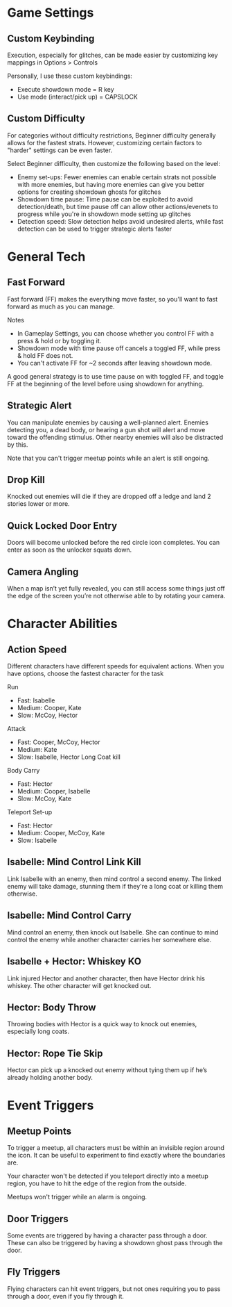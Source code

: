 # Game Settings

## Custom Keybinding
Execution, especially for glitches, can be made easier by customizing key mappings in Options > Controls

Personally, I use these custom keybindings:
* Execute showdown mode = R key
* Use mode (interact/pick up) = CAPSLOCK


## Custom Difficulty
For categories without difficulty restrictions, Beginner difficulty generally allows for the fastest strats. However, customizing certain factors to "harder" settings can be even faster.
 
Select Beginner difficulty, then customize the following based on the level:
* Enemy set-ups: Fewer enemies can enable certain strats not possible with more enemies, but having more enemies can give you better options for creating showdown ghosts for glitches
* Showdown time pause: Time pause can be exploited to avoid detection/death, but time pause off can allow other actions/evenets to progress while you're in showdown mode setting up glitches
* Detection speed: Slow detection helps avoid undesired alerts, while fast detection can be used to trigger strategic alerts faster


# General Tech

## Fast Forward
Fast forward (FF) makes the everything move faster, so you'll want to fast forward as much as you can manage.
 
Notes
* In Gameplay Settings, you can choose whether you control FF with a press & hold or by toggling it.
* Showdown mode with time pause off cancels a toggled FF, while press & hold FF does not. 
* You can't activate FF for ~2 seconds after leaving showdown mode.

A good general strategy is to use time pause on with toggled FF, and toggle FF at the beginning of the level before using showdown for anything.


## Strategic Alert
You can manipulate enemies by causing a well-planned alert. Enemies detecting you, a dead body, or hearing a gun shot will alert and move toward the offending stimulus. Other nearby enemies will also be distracted by this.
 
Note that you can't trigger meetup points while an alert is still ongoing.


## Drop Kill
Knocked out enemies will die if they are dropped off a ledge and land 2 stories lower or more.


## Quick Locked Door Entry
Doors will become unlocked before the red circle icon completes. You can enter as soon as the unlocker squats down.


## Camera Angling
When a map isn’t yet fully revealed, you can still access some things just off the edge of the screen you’re not otherwise able to by rotating your camera.


# Character Abilities

## Action Speed
Different characters have different speeds for equivalent actions. When you have options, choose the fastest character for the task

Run
* Fast: Isabelle
* Medium: Cooper, Kate
* Slow: McCoy, Hector

Attack
* Fast: Cooper, McCoy, Hector
* Medium: Kate
* Slow: Isabelle, Hector Long Coat kill

Body Carry
* Fast: Hector
* Medium: Cooper, Isabelle
* Slow: McCoy, Kate 
 
Teleport Set-up
* Fast: Hector
* Medium: Cooper, McCoy, Kate
* Slow: Isabelle

## Isabelle: Mind Control Link Kill
Link Isabelle with an enemy, then mind control a second enemy. The linked enemy will take damage, stunning them if they're a long coat or killing them otherwise.

## Isabelle: Mind Control Carry
Mind control an enemy, then knock out Isabelle. She can continue to mind control the enemy while another character carries her somewhere else.

## Isabelle + Hector: Whiskey KO
Link injured Hector and another character, then have Hector drink his whiskey. The other character will get knocked out.

## Hector: Body Throw
Throwing bodies with Hector is a quick way to knock out enemies, especially long coats.

## Hector: Rope Tie Skip
Hector can pick up a knocked out enemy without tying them up if he’s already holding another body. 


# Event Triggers

## Meetup Points
To trigger a meetup, all characters must be within an invisible region around the icon. It can be useful to experiment to find exactly where the boundaries are.
 
Your character won't be detected if you teleport directly into a meetup region, you have to hit the edge of the region from the outside.
 
Meetups won't trigger while an alarm is ongoing.


## Door Triggers
Some events are triggered by having a character pass through a door. These can also be triggered by having a showdown ghost pass through the door.


## Fly Triggers
Flying characters can hit event triggers, but not ones requiring you to pass through a door, even if you fly through it.
